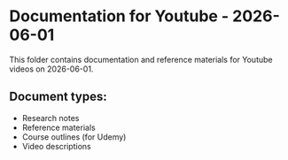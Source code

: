 # Documentation for Youtube - 2026-06-01

This folder contains documentation and reference materials for Youtube videos on 2026-06-01.

## Document types:
- Research notes
- Reference materials
- Course outlines (for Udemy)
- Video descriptions

